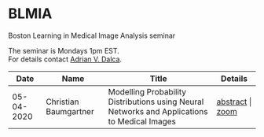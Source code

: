 # BLMIA
Boston Learning in Medical Image Analysis seminar

The seminar is Mondays 1pm EST.  
For details contact [Adrian V. Dalca](http://adalca.mit.edu).



| Date | Name | Title | Details |  
| --- | --- | --- | --- |  
| 05-04-2020 | Christian Baumgartner | Modelling Probability Distributions using Neural Networks and Applications to Medical Images | [abstract](assets/05-04-2020.md) \| [zoom](https://mit.zoom.us/j/94672652026) |   
